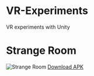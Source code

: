 # VR-Experiments
VR experiments with Unity

# Strange Room
![Strange Room](/GIFs/strange_room.gif)
[Download APK](/APKs/strange_room.apk)
